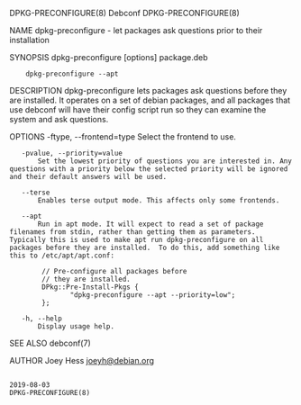 DPKG-PRECONFIGURE(8)                                                                                                                                    Debconf                                                                                                                                    DPKG-PRECONFIGURE(8)

NAME
       dpkg-preconfigure - let packages ask questions prior to their installation

SYNOPSIS
        dpkg-preconfigure [options] package.deb

        dpkg-preconfigure --apt

DESCRIPTION
       dpkg-preconfigure lets packages ask questions before they are installed.  It operates on a set of debian packages, and all packages that use debconf will have their config script run so they can examine the system and ask questions.

OPTIONS
       -ftype, --frontend=type
           Select the frontend to use.

       -pvalue, --priority=value
           Set the lowest priority of questions you are interested in. Any questions with a priority below the selected priority will be ignored and their default answers will be used.

       --terse
           Enables terse output mode. This affects only some frontends.

       --apt
           Run in apt mode. It will expect to read a set of package filenames from stdin, rather than getting them as parameters. Typically this is used to make apt run dpkg-preconfigure on all packages before they are installed.  To do this, add something like this to /etc/apt/apt.conf:

            // Pre-configure all packages before
            // they are installed.
            DPkg::Pre-Install-Pkgs {
                   "dpkg-preconfigure --apt --priority=low";
            };

       -h, --help
           Display usage help.

SEE ALSO
       debconf(7)

AUTHOR
       Joey Hess <joeyh@debian.org>

                                                                                                                                                       2019-08-03                                                                                                                                  DPKG-PRECONFIGURE(8)
